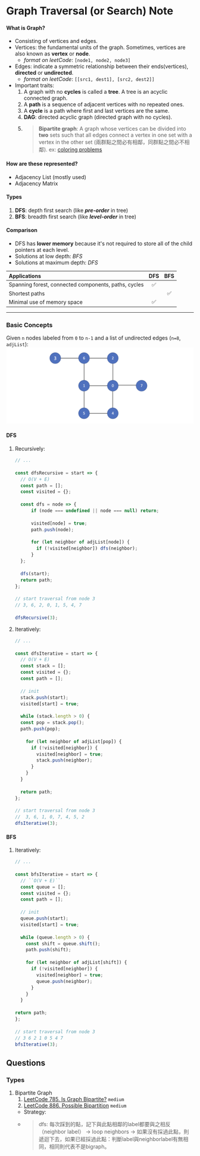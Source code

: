 # Graph Traversal (or Search) Note
####    What is Graph?
- Consisting of vertices and edges.
- Vertices: the fundamental units of the graph. Sometimes, vertices are also known as **vertex** or **node**.
  - *format on leetCode*: ``[node1, node2, node3]``
- Edges: indicate a symmetric relationship between their ends(vertices), **directed** or **undirected**. 
  - *format on leetCode*: ``[[src1, dest1], [src2, dest2]]``
- Important traits:
    1. A graph with no **cycles** is called a **tree**. A tree is an acyclic connected graph.
    2. A **path** is a sequence of adjacent vertices with no repeated ones.
    3. A **cycle** is a path where first and last vertices are the same.
    4. **DAG**: directed acyclic graph (directed graph with no cycles).
    5. >**Bipartite graph**: A graph whose vertices can be divided into **two** sets such that all edges connect a vertex in one set with a vertex in the other set
       (兩群點之間必有相鄰，同群點之間必不相鄰). ex: [coloring problems](https://leetcode.com/problems/possible-bipartition/solutions/213114/The-classical-graph-problem-%222-Coloring-Problem%22-solved-using-DFS/)

####    How are these represented?
- Adjacency List (mostly used)
- Adjacency Matrix

####    Types
1. **DFS**: depth first search (like ***pre-order*** in tree)
2. **BFS**: breadth first search (like ***level-order*** in tree)

####    Comparison
- DFS has **lower memory** because it's not required to store all of the child pointers at each level.
- Solutions at low depth: *BFS*
- Solutions at maximum depth: *DFS*

| Applications                                         | DFS | BFS |
|:-----------------------------------------------------|:---:|:---:|
| Spanning forest, connected components, paths, cycles |  ✅  |     |
| Shortest paths                                       |     |  ✅  |
| Minimal use of memory space                          |  ✅  |     |
***

###  Basic Concepts
  Given ``n`` nodes labeled from ``0`` to ``n-1`` and a list of undirected edges (``n=8``, ``adjList``):
  ![Alt text](traversals/graph-dfs.png "Optional title")
####  DFS 
1.  Recursively:
    ```js
    // ...
    
    const dfsRecursive = start => {
      // O(V + E)
      const path = [];
      const visited = {};
      
      const dfs = node => {
          if (node === undefined || node === null) return;
      
          visited[node] = true;
          path.push(node);
      
          for (let neighbor of adjList[node]) {
            if (!visited[neighbor]) dfs(neighbor);
          }
      };
      
      dfs(start);
      return path;
    };
    
    // start traversal from node 3
    // 3, 6, 2, 0, 1, 5, 4, 7

    dfsRecursive(3);
    ```
2.  Iteratively:
    ```js
    // ...
    
    const dfsIterative = start => {
      // O(V + E)
      const stack = [];
      const visited = {};
      const path = [];
    
      // init
      stack.push(start);
      visited[start] = true;
    
      while (stack.length > 0) {
      const pop = stack.pop();
      path.push(pop);
    
        for (let neighbor of adjList[pop]) {
          if (!visited[neighbor]) {
            visited[neighbor] = true;
            stack.push(neighbor);
          }
        }
      }
    
      return path;
    };
    
    // start traversal from node 3
    //  3, 6, 1, 0, 7, 4, 5, 2
    dfsIterative(3);
    ```
####  BFS 
1.  Iteratively:
    ```js
    // ...
    
    const bfsIterative = start => {
      // ``O(V + E)``
      const queue = [];
      const visited = {};
      const path = [];
    
      // init
      queue.push(start);
      visited[start] = true;
    
      while (queue.length > 0) {
        const shift = queue.shift();
        path.push(shift);
    
        for (let neighbor of adjList[shift]) {
          if (!visited[neighbor]) {
            visited[neighbor] = true;
            queue.push(neighbor);
          }
        }
      }
    
    return path;
    };
    
    // start traversal from node 3
    // 3 6 2 1 0 5 4 7
    bfsIterative(3);
    ```

##  Questions
### Types
1. Bipartite Graph
   1. [LeetCode 785. Is Graph Bipartite?](https://leetcode.com/problems/is-graph-bipartite/) ``medium``
   2. [LeetCode 886. Possible Bipartition](https://leetcode.com/problems/possible-bipartition/) ``medium``
   - Strategy:
   - > dfs: 每次踩到的點，記下與此點相鄰的label都要與之相反（neighbor label） -> loop neighbors -> 如果沒有採過此點，則遞迴下去，如果已經採過此點：判斷label與neighborlabel有無相同，相同則代表不是bigraph。

